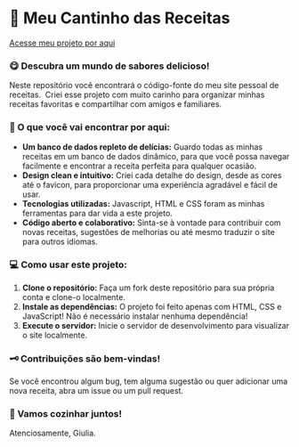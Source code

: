 # 📖 Meu Cantinho das Receitas 
[Acesse meu projeto por aqui]()
### **😋 Descubra um mundo de sabores delicioso!** 

Neste repositório você encontrará o código-fonte do meu site pessoal de receitas. ‍ Criei esse projeto com muito carinho para organizar minhas receitas favoritas e compartilhar com amigos e familiares. 

### **🔭 O que você vai encontrar por aqui:**

* **Um banco de dados repleto de delícias:**   Guardo todas as minhas receitas em um banco de dados dinâmico, para que você possa navegar facilmente e encontrar a receita perfeita para qualquer ocasião.
* **Design clean e intuitivo:**   Criei cada detalhe do design, desde as cores até o favicon, para proporcionar uma experiência agradável e fácil de usar.
* **Tecnologias utilizadas:**   Javascript, HTML e CSS foram as minhas ferramentas para dar vida a este projeto. 
* **Código aberto e colaborativo:**   Sinta-se à vontade para contribuir com novas receitas, sugestões de melhorias ou até mesmo traduzir o site para outros idiomas.

### **💻 Como usar este projeto:**

1. **Clone o repositório:** Faça um fork deste repositório para sua própria conta e clone-o localmente.
2. **Instale as dependências:** O projeto foi feito apenas com HTML, CSS e JavaScript! Não é necessário instalar nenhuma dependência!
3. **Execute o servidor:** Inicie o servidor de desenvolvimento para visualizar o site localmente.

### **🗝️ Contribuições são bem-vindas!** 
Se você encontrou algum bug, tem alguma sugestão ou quer adicionar uma nova receita, abra um issue ou um pull request. 

### **🍳 Vamos cozinhar juntos!** ‍‍

Atenciosamente, Giulia.
